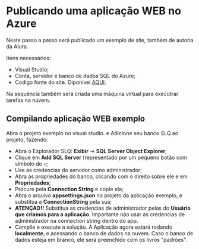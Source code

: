 # Publicando uma aplicação WEB no Azure

Neste passo a passo será publicado um exemplo de site, também de autoria da Alura.

Itens necessários:
- Visual Studio;
- Conta, servidor e banco de dados SQL do Azure;
- Codigo fonte do site. Diponível [AQUI](https://github.com/williampilger/tutoriais/raw/master/microsoft_azure/CodigoFonte.rar).

Na sequência também será criada uma máquina virtual para executrar tarefas na núvem.

## Compilando aplicação WEB exemplo

Abra o projeto exemplo no visual studio. e Adicione seu banco SLQ ao projeto, fazendo:
- Abra o Explorador SLQ: **Exibir** -> **SQL Server Object Explorer**;
- Clique em **Add SQL Server** (representado por um pequeno botão com símbolo de `+`;
- Use as credencias do servidor como administrador;
- Abra as propriedades do banco, clicando com o direito sobre ele e em **Propriedades**;
- Procure pela **Connection String** e copie ela;
- Abra o arquivo **appsettings.json** no projeto da aplicação exemplo, e substitua a **ConnectionString** pela sua;
- **ATENÇAO!!** Substitua as credencias de administrador pelas do **Usuário que criamos para a aplicação**. Importante não usar as credencias de administrador na connection string dentro do app.
- Compile e execute a solução. A Aplicação agora estará rodando **localmente**, e acessando o banco de dados na nuvem. Caso o banco de dados esteja em branco, ele será preenchido com os livros "padrões".

